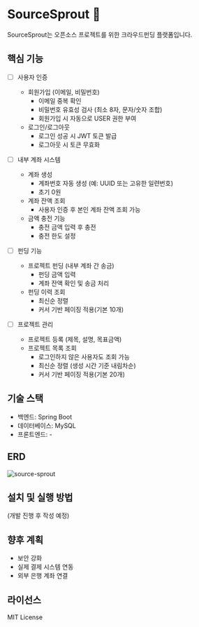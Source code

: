 # SourceSprout 🌱

SourceSprout는 오픈소스 프로젝트를 위한 크라우드펀딩 플랫폼입니다.

## 핵심 기능

- [ ] 사용자 인증
    - 회원가입 (이메일, 비밀번호)
      - 이메일 중복 확인
      - 비밀번호 유효성 검사 (최소 8자, 문자/숫자 조합)
      - 회원가입 시 자동으로 USER 권한 부여
    - 로그인/로그아웃
      - 로그인 성공 시 JWT 토큰 발급
      - 로그아웃 시 토큰 무효화

- [ ] 내부 계좌 시스템
    - 계좌 생성
      - 계좌번호 자동 생성 (예: UUID 또는 고유한 일련번호)
      - 초기 0원  
    - 계좌 잔액 조회
      - 사용자 인증 후 본인 계좌 잔액 조회 가능 
    - 금액 충전 기능
      - 충전 금액 입력 후 충전
      - 충전 한도 설정 

- [ ] 펀딩 기능
    - 프로젝트 펀딩 (내부 계좌 간 송금)
      - 펀딩 금액 입력
      - 계좌 잔액 확인 및 송금 처리 
    - 펀딩 이력 조회
        - 최신순 정렬
        - 커서 기반 페이징 적용(기본 10개)

- [ ] 프로젝트 관리
    - 프로젝트 등록 (제목, 설명, 목표금액)
    - 프로젝트 목록 조회
      - 로그인하지 않은 사용자도 조회 가능     
      - 최신순 정렬 (생성 시간 기준 내림차순)
      - 커서 기반 페이징 적용(기본 20개)

## 기술 스택

- 백엔드: Spring Boot
- 데이터베이스: MySQL
- 프론트엔드: -

## ERD
![source-sprout](https://github.com/user-attachments/assets/2559891a-7596-4d64-8e65-9de721a187a9)


## 설치 및 실행 방법

(개발 진행 후 작성 예정)

## 향후 계획

- 보안 강화
- 실제 결제 시스템 연동
- 외부 은행 계좌 연결

## 라이선스

MIT License

